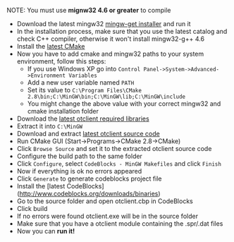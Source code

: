 NOTE: You must use **mignw32 4.6 or greater** to compile

* Download the latest mingw32 [mingw-get installer](http://sourceforge.net/projects/mingw/files/Automated%20MinGW%20Installer/mingw-get-inst/)  and run it 
* In the installation process, make sure that you use the latest catalog and check C++ compiler, otherwise it won't install mingw32-g++ 4.6
* Install the [latest CMake](http://www.cmake.org/cmake/resources/software.html)
* Now you have to add cmake and mingw32 paths to your system environment, follow this steps:
   * If you use Windows XP go into `Control Panel->System->Advanced->Environment Variables`
   * Add a new user variable named `PATH`
   * Set its value to `C:\Program Files\CMake 2.8\bin;C:\MinGW\bin;C:\MinGW\lib;C:\MinGW\include`
   * You might change the above value with your correct mingw32 and cmake installation folder
* Download the [latest otclient required libraries](http://cloud.github.com/downloads/edubart/otclient/otclient-libs_mingw32-dwarf2.zip)
* Extract it into `C:\MinGW`
* Download and extract [latest otclient source code](https://github.com/edubart/otclient/zipball/master)
* Run CMake GUI (Start->Programs->CMake 2.8->CMake)
* Click `Browse Source` and set it to the extracted otclient source code
* Configure the build path to the same folder
* Click `Configure`, select `CodeBlocks - MinGW Makefiles` and click `Finish`
* Now if everything is ok no errors appeared
* Click `Generate` to generate codeblocks project file
* Install the [latest CodeBlocks] (http://www.codeblocks.org/downloads/binaries)
* Go to the source folder and open otclient.cbp in CodeBlocks
* Click build
* If no errors were found otclient.exe will be in the source folder
* Make sure that you have a otclient module containing the .spr/.dat files
* Now you can **run it!**